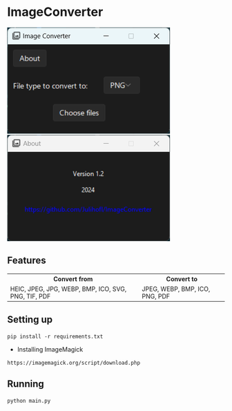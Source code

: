 # ImageConverter

![image](images/main.png) ![image](images/about.png)

## Features

<table>
  <tr>
    <th>Convert from</th>
    <th>Convert to</th>
  </tr>
  <tr>
    <td>
      HEIC, JPEG, JPG, WEBP, BMP, ICO, SVG, PNG, TIF, PDF
    </td>
    <td>
      JPEG, WEBP, BMP, ICO, PNG, PDF
    </td>
  </tr>
</table>

## Setting up

```
pip install -r requirements.txt
```

* Installing ImageMagick

```
https://imagemagick.org/script/download.php
```

## Running

```
python main.py
```
